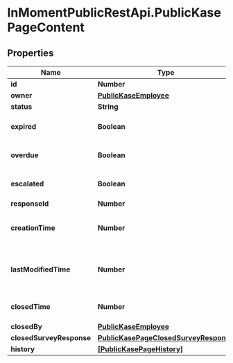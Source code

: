 # InMomentPublicRestApi.PublicKasePageContent

## Properties

Name | Type | Description | Notes
------------ | ------------- | ------------- | -------------
**id** | **Number** |  | [optional] 
**owner** | [**PublicKaseEmployee**](PublicKaseEmployee.md) |  | [optional] 
**status** | **String** |  | [optional] 
**expired** | **Boolean** |  | [optional] [default to false]
**overdue** | **Boolean** |  | [optional] [default to false]
**escalated** | **Boolean** |  | [optional] [default to false]
**responseId** | **Number** |  | [optional] 
**creationTime** | **Number** | Creation time as a unix timestamp | [optional] 
**lastModifiedTime** | **Number** | Last modified time as a unix timestamp | [optional] 
**closedTime** | **Number** | Closed time as a unix timestamp | [optional] 
**closedBy** | [**PublicKaseEmployee**](PublicKaseEmployee.md) |  | [optional] 
**closedSurveyResponse** | [**PublicKasePageClosedSurveyResponse**](PublicKasePageClosedSurveyResponse.md) |  | [optional] 
**history** | [**[PublicKasePageHistory]**](PublicKasePageHistory.md) |  | [optional] 


